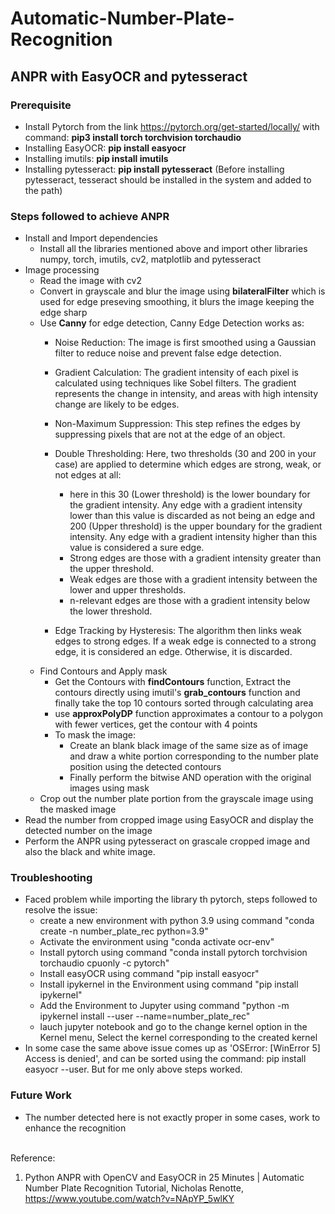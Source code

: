 # Automatic-Number-Plate-Recognition

## ANPR with EasyOCR and pytesseract

### Prerequisite
- Install Pytorch from the link https://pytorch.org/get-started/locally/ with command: **pip3 install torch torchvision torchaudio**
- Installing EasyOCR: **pip install easyocr**
- Installing imutils: **pip install imutils**
- Installing pytesseract: **pip install pytesseract** (Before installing pytesseract, tesseract should be installed in the system and added to the path)

### Steps followed to achieve ANPR
- Install and Import dependencies
  - Install all the libraries mentioned above and import other libraries numpy, torch, imutils, cv2, matplotlib and pytesseract
- Image processing
  - Read the image with cv2
  - Convert in grayscale and blur the image using **bilateralFilter** which is used for edge preseving smoothing, it blurs the image keeping the edge sharp
  - Use **Canny** for edge detection, Canny Edge Detection works as:
    - Noise Reduction: The image is first smoothed using a Gaussian filter to reduce noise and prevent false edge detection.
    -  Gradient Calculation: The gradient intensity of each pixel is calculated using techniques like Sobel filters. The gradient represents the change in intensity, and areas with high intensity change are likely to be edges.
    - Non-Maximum Suppression: This step refines the edges by suppressing pixels that are not at the edge of an object.

    - Double Thresholding: Here, two thresholds (30 and 200 in your case) are applied to determine which edges are strong, weak, or not edges at all:

        - here in this 30 (Lower threshold) is the lower boundary for the gradient intensity. Any edge with a gradient intensity lower than this value is discarded as not being an edge and 200 (Upper threshold) is the upper boundary for the gradient intensity. Any edge with a gradient intensity higher than this value is considered a sure edge.
        - Strong edges are those with a gradient intensity greater than the upper threshold.
        - Weak edges are those with a gradient intensity between the lower and upper thresholds.
        - n-relevant edges are those with a gradient intensity below the lower threshold.
    - Edge Tracking by Hysteresis: The algorithm then links weak edges to strong edges. If a weak edge is connected to a strong edge, it is considered an edge. Otherwise, it is discarded.
  - Find Contours and Apply mask
    - Get the Contours with **findContours** function, Extract the contours directly using imutil's **grab_contours** function and finally take the top 10 contours sorted through calculating area
    - use **approxPolyDP** function approximates a contour to a polygon with fewer vertices, get the contour with 4 points
    - To mask the image:
      - Create an blank black image of the same size as of image and draw a white portion corresponding to the number plate position using the detected contours
      - Finally perform the bitwise AND operation with the original images using mask
  - Crop out the number plate portion from the grayscale image using the masked image
- Read the number from cropped image using EasyOCR and display the detected number on the image
- Perform the ANPR using pytesseract on grascale cropped image and also the black and white image.

### Troubleshooting
- Faced problem while importing the library th pytorch, steps followed to resolve the issue:
  - create a new environment with python 3.9 using command "conda create -n number_plate_rec python=3.9"
  - Activate the environment using "conda activate ocr-env"
  - Install pytorch using command "conda install pytorch torchvision torchaudio cpuonly -c pytorch"
  - Install easyOCR using command "pip install easyocr"
  - Install ipykernel in the Environment using command "pip install ipykernel"
  - Add the Environment to Jupyter using command "python -m ipykernel install --user --name=number_plate_rec"
  - lauch jupyter notebook and go to the change kernel option in the Kernel menu, Select the kernel corresponding to the created kernel
- In some case the same above issue comes up as 'OSError: [WinError 5] Access is denied', and can be sorted using the command: pip install easyocr --user. But for me only above steps worked. 
 
### Future Work
- The number detected here is not exactly proper in some cases, work to enhance the recognition</br></br>


Reference:
1. Python ANPR with OpenCV and EasyOCR in 25 Minutes | Automatic Number Plate Recognition Tutorial, Nicholas Renotte, https://www.youtube.com/watch?v=NApYP_5wlKY


